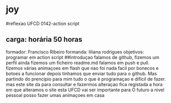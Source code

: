 joy
===
#reflexao
 UFCD 0142-action script
## carga: horária 50 horas
formador: Francisco Ribeiro
formanda: liliana rodrigues
objetivos: programar em action script 
##introduçao
falamos de github, fizemos um perfil ainda fizemos um ficheiro readme.md
falamos em push e pull.
fizemos várias animaçoes em flash que nao foi nada facil por bonecos e botoes a funcionar depois tinhamos que enviar tudo para o 
github.
Mas partindo do prencipio para mim tudo o que é programaçao e dificil de fazer. 
mas este site da para consultar e fazermos alteraçao fica registada a hora em  que alteramos  o site
esta UFCD vai ser importante para O futuro  a nivel pessoal posso fazer umas animaçoes em casa 
    
